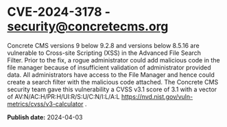 # CVE-2024-3178 - security@concretecms.org

Concrete CMS versions 9 below 9.2.8 and versions below 8.5.16 are vulnerable to Cross-site Scripting (XSS) in the Advanced File Search Filter. Prior to the fix, a rogue administrator could add malicious code in the file manager because of insufficient validation of administrator provided data. All administrators have access to the File Manager and hence could create a search filter with the malicious code attached. The Concrete CMS security team gave this vulnerability a CVSS v3.1 score of 3.1 with a vector of  AV:N/AC:H/PR:H/UI:R/S:U/C:N/I:L/A:L https://nvd.nist.gov/vuln-metrics/cvss/v3-calculator .  



**Publish date:** 2024-04-03
